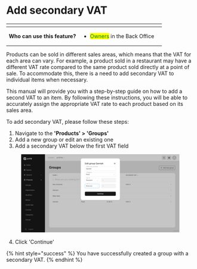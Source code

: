 # Add secondary VAT

<table data-card-size="large" data-view="cards" data-full-width="true"><thead><tr><th></th><th></th><th></th></tr></thead><tbody><tr><td><strong>Who can use this feature?</strong></td><td><ul><li><mark style="color:green;">Owners</mark> in the Back Office</li></ul></td><td></td></tr></tbody></table>

Products can be sold in different sales areas, which means that the VAT for each area can vary. For example, a product sold in a restaurant may have a different VAT rate compared to the same product sold directly at a point of sale. To accommodate this, there is a need to add secondary VAT to individual items when necessary.

This manual will provide you with a step-by-step guide on how to add a second VAT to an item. By following these instructions, you will be able to accurately assign the appropriate VAT rate to each product based on its sales area.

To add secondary VAT, please follow these steps:

1. Navigate to the **'Products' > 'Groups'**&#x20;
2. Add a new group or edit an existing one
3. Add a secondary VAT below the first VAT field

<figure><img src="../../../.gitbook/assets/secondary-vat.jpg" alt=""><figcaption></figcaption></figure>

4. Click 'Continue'

{% hint style="success" %}
You have successfully created a group with a secondary VAT.
{% endhint %}

